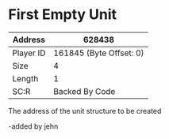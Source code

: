#  First Empty Unit
Address   | 628438
----------|-------------
Player ID | 161845 (Byte Offset: 0)
Size 	  | 4
Length 	  | 1
SC:R      | Backed By Code

The address of the unit structure to be created
-added by jehn
